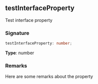 ## testInterfaceProperty

Test interface property

<a id="testinterfaceproperty-signature"></a>

### Signature

```typescript
testInterfaceProperty: number;
```

**Type**: number

<a id="testinterfaceproperty-remarks"></a>

### Remarks

Here are some remarks about the property
